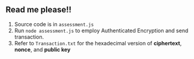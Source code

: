 ## Read me please!!
1. Source code is in `assessment.js`
2. Run `node assessment.js` to employ Authenticated Encryption and send transaction.
3. Refer to `Transaction.txt` for the hexadecimal version of **ciphertext**, **nonce**, and **public key**
